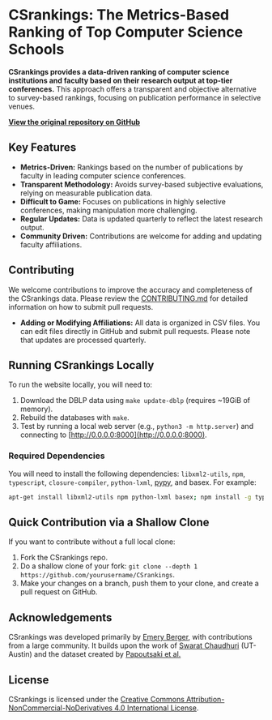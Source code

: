 # CSrankings: The Metrics-Based Ranking of Top Computer Science Schools

**CSrankings provides a data-driven ranking of computer science institutions and faculty based on their research output at top-tier conferences.**  This approach offers a transparent and objective alternative to survey-based rankings, focusing on publication performance in selective venues.

[**View the original repository on GitHub**](https://github.com/emeryberger/CSrankings)

## Key Features

*   **Metrics-Driven:** Rankings based on the number of publications by faculty in leading computer science conferences.
*   **Transparent Methodology:** Avoids survey-based subjective evaluations, relying on measurable publication data.
*   **Difficult to Game:** Focuses on publications in highly selective conferences, making manipulation more challenging.
*   **Regular Updates:** Data is updated quarterly to reflect the latest research output.
*   **Community Driven:** Contributions are welcome for adding and updating faculty affiliations.

## Contributing

We welcome contributions to improve the accuracy and completeness of the CSrankings data.  Please review the [CONTRIBUTING.md](CONTRIBUTING.md) for detailed information on how to submit pull requests.

*   **Adding or Modifying Affiliations:**  All data is organized in CSV files. You can edit files directly in GitHub and submit pull requests.  Please note that updates are processed quarterly.

## Running CSrankings Locally

To run the website locally, you will need to:

1.  Download the DBLP data using `make update-dblp` (requires ~19GiB of memory).
2.  Rebuild the databases with `make`.
3.  Test by running a local web server (e.g., `python3 -m http.server`) and connecting to [http://0.0.0.0:8000](http://0.0.0.0:8000).

### Required Dependencies

You will need to install the following dependencies: `libxml2-utils`, `npm`, `typescript`, `closure-compiler`, `python-lxml`, [pypy](https://doc.pypy.org/en/latest/install.html), and basex.  For example:

```bash
apt-get install libxml2-utils npm python-lxml basex; npm install -g typescript google-closure-compiler
```

## Quick Contribution via a Shallow Clone

If you want to contribute without a full local clone:

1.  Fork the CSrankings repo.
2.  Do a shallow clone of your fork: `git clone --depth 1 https://github.com/yourusername/CSrankings`.
3.  Make your changes on a branch, push them to your clone, and create a pull request on GitHub.

## Acknowledgements

CSrankings was developed primarily by [Emery Berger](https://emeryberger.com), with contributions from a large community.  It builds upon the work of [Swarat Chaudhuri](https://www.cs.utexas.edu/~swarat/) (UT-Austin) and the dataset created by [Papoutsaki et al.](http://cs.brown.edu/people/alexpap/faculty_dataset.html)

## License

CSrankings is licensed under the [Creative Commons Attribution-NonCommercial-NoDerivatives 4.0 International License](https://creativecommons.org/licenses/by-nc-nd/4.0/).